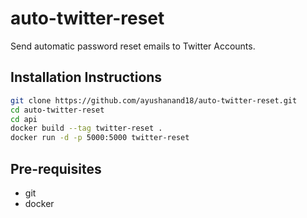 # auto-twitter-reset
Send automatic password reset emails to Twitter Accounts.

## Installation Instructions
```sh
git clone https://github.com/ayushanand18/auto-twitter-reset.git
cd auto-twitter-reset
cd api
docker build --tag twitter-reset .
docker run -d -p 5000:5000 twitter-reset
```

## Pre-requisites
* git
* docker
